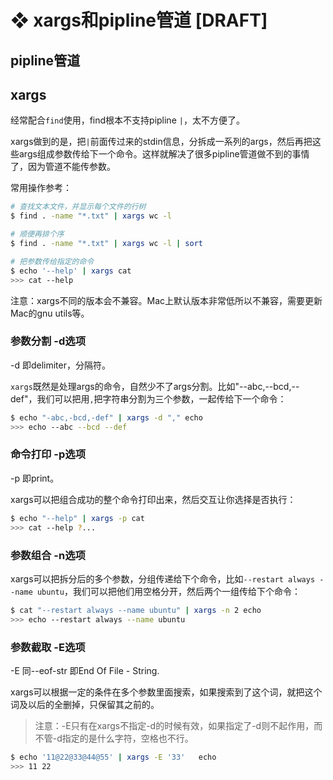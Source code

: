 # ❖ xargs和pipline管道 [DRAFT]

## pipline管道


## xargs

经常配合`find`使用，find根本不支持pipline `|`，太不方便了。

xargs做到的是，把`|`前面传过来的stdin信息，分拆成一系列的args，然后再把这些args组成参数传给下一个命令。这样就解决了很多pipline管道做不到的事情了，因为管道不能传参数。

常用操作参考：
```sh
# 查找文本文件，并显示每个文件的行树
$ find . -name "*.txt" | xargs wc -l

# 顺便再排个序
$ find . -name "*.txt" | xargs wc -l | sort

# 把参数传给指定的命令
$ echo '--help' | xargs cat 
>>> cat --help
```

注意：xargs不同的版本会不兼容。Mac上默认版本非常低所以不兼容，需要更新Mac的gnu utils等。

### 参数分割 -d选项

-d 即delimiter，分隔符。

`xargs`既然是处理args的命令，自然少不了args分割。比如"--abc,--bcd,--def"，我们可以把用`,`把字符串分割为三个参数，一起传给下一个命令：
```sh
$ echo "-abc,-bcd,-def" | xargs -d "," echo
>>> echo --abc --bcd --def
```

### 命令打印 -p选项

-p 即print。

xargs可以把组合成功的整个命令打印出来，然后交互让你选择是否执行：
```sh
$ echo "--help" | xargs -p cat
>>> cat --help ?...
```

### 参数组合 -n选项

xargs可以把拆分后的多个参数，分组传递给下个命令，比如`--restart always --name ubuntu`，我们可以把他们用空格分开，然后两个一组传给下个命令：
```sh
$ cat "--restart always --name ubuntu" | xargs -n 2 echo
>>> echo --restart always --name ubuntu
```


### 参数截取 -E选项 
-E 同--eof-str 即End Of File - String.

xargs可以根据一定的条件在多个参数里面搜索，如果搜索到了这个词，就把这个词及以后的全删掉，只保留其之前的。

> 注意：-E只有在xargs不指定-d的时候有效，如果指定了-d则不起作用，而不管-d指定的是什么字符，空格也不行。

```sh
$ echo '11@22@33@44@55' | xargs -E '33'   echo 
>>> 11 22
```
